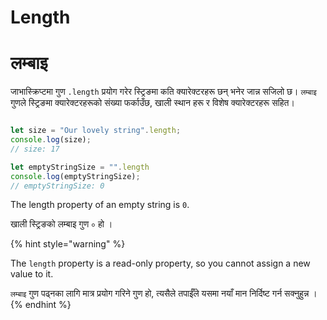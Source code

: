 # Length

# लम्बाइ

जाभास्क्रिप्टमा गुण `.length` प्रयोग गरेर स्ट्रिङमा कति क्यारेक्टरहरू छन् भनेर जान्न सजिलो छ। `लम्बाइ` गुणले स्ट्रिङमा क्यारेक्टरहरूको संख्या फर्काउँछ, खाली स्थान हरू र विशेष क्यारेक्टरहरू सहित।


```javascript

let size = "Our lovely string".length;
console.log(size);
// size: 17

let emptyStringSize = "".length
console.log(emptyStringSize);
// emptyStringSize: 0

```

The length property of an empty string is `0`.

खाली स्ट्रिङको लम्बाइ गुण `०` हो ।

{% hint style="warning" %}


The `length` property is a read-only property, so you cannot assign a new value to it.

`लम्बाइ` गुण पढ्नका लागि मात्र प्रयोग गरिने गुण हो, त्यसैले तपाईँले यसमा नयाँ मान निर्दिष्ट गर्न सक्नुहुन्न ।
{% endhint %}
